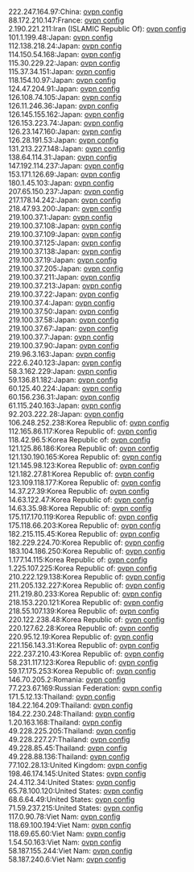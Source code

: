 222.247.164.97:China: [ovpn config](vpn/222_247_164_97.ovpn)  
88.172.210.147:France: [ovpn config](vpn/88_172_210_147.ovpn)  
2.190.221.211:Iran (ISLAMIC Republic Of): [ovpn config](vpn/2_190_221_211.ovpn)  
101.1.199.48:Japan: [ovpn config](vpn/101_1_199_48.ovpn)  
112.138.218.24:Japan: [ovpn config](vpn/112_138_218_24.ovpn)  
114.150.54.168:Japan: [ovpn config](vpn/114_150_54_168.ovpn)  
115.30.229.22:Japan: [ovpn config](vpn/115_30_229_22.ovpn)  
115.37.34.151:Japan: [ovpn config](vpn/115_37_34_151.ovpn)  
118.154.10.97:Japan: [ovpn config](vpn/118_154_10_97.ovpn)  
124.47.204.91:Japan: [ovpn config](vpn/124_47_204_91.ovpn)  
126.108.74.105:Japan: [ovpn config](vpn/126_108_74_105.ovpn)  
126.11.246.36:Japan: [ovpn config](vpn/126_11_246_36.ovpn)  
126.145.155.162:Japan: [ovpn config](vpn/126_145_155_162.ovpn)  
126.153.223.74:Japan: [ovpn config](vpn/126_153_223_74.ovpn)  
126.23.147.160:Japan: [ovpn config](vpn/126_23_147_160.ovpn)  
126.28.191.53:Japan: [ovpn config](vpn/126_28_191_53.ovpn)  
131.213.227.148:Japan: [ovpn config](vpn/131_213_227_148.ovpn)  
138.64.114.31:Japan: [ovpn config](vpn/138_64_114_31.ovpn)  
147.192.114.237:Japan: [ovpn config](vpn/147_192_114_237.ovpn)  
153.171.126.69:Japan: [ovpn config](vpn/153_171_126_69.ovpn)  
180.1.45.103:Japan: [ovpn config](vpn/180_1_45_103.ovpn)  
207.65.150.237:Japan: [ovpn config](vpn/207_65_150_237.ovpn)  
217.178.14.242:Japan: [ovpn config](vpn/217_178_14_242.ovpn)  
218.47.93.200:Japan: [ovpn config](vpn/218_47_93_200.ovpn)  
219.100.37.1:Japan: [ovpn config](vpn/219_100_37_1.ovpn)  
219.100.37.108:Japan: [ovpn config](vpn/219_100_37_108.ovpn)  
219.100.37.109:Japan: [ovpn config](vpn/219_100_37_109.ovpn)  
219.100.37.125:Japan: [ovpn config](vpn/219_100_37_125.ovpn)  
219.100.37.138:Japan: [ovpn config](vpn/219_100_37_138.ovpn)  
219.100.37.19:Japan: [ovpn config](vpn/219_100_37_19.ovpn)  
219.100.37.205:Japan: [ovpn config](vpn/219_100_37_205.ovpn)  
219.100.37.211:Japan: [ovpn config](vpn/219_100_37_211.ovpn)  
219.100.37.213:Japan: [ovpn config](vpn/219_100_37_213.ovpn)  
219.100.37.22:Japan: [ovpn config](vpn/219_100_37_22.ovpn)  
219.100.37.4:Japan: [ovpn config](vpn/219_100_37_4.ovpn)  
219.100.37.50:Japan: [ovpn config](vpn/219_100_37_50.ovpn)  
219.100.37.58:Japan: [ovpn config](vpn/219_100_37_58.ovpn)  
219.100.37.67:Japan: [ovpn config](vpn/219_100_37_67.ovpn)  
219.100.37.7:Japan: [ovpn config](vpn/219_100_37_7.ovpn)  
219.100.37.90:Japan: [ovpn config](vpn/219_100_37_90.ovpn)  
219.96.3.163:Japan: [ovpn config](vpn/219_96_3_163.ovpn)  
222.6.240.123:Japan: [ovpn config](vpn/222_6_240_123.ovpn)  
58.3.162.229:Japan: [ovpn config](vpn/58_3_162_229.ovpn)  
59.136.81.182:Japan: [ovpn config](vpn/59_136_81_182.ovpn)  
60.125.40.224:Japan: [ovpn config](vpn/60_125_40_224.ovpn)  
60.156.236.31:Japan: [ovpn config](vpn/60_156_236_31.ovpn)  
61.115.240.163:Japan: [ovpn config](vpn/61_115_240_163.ovpn)  
92.203.222.28:Japan: [ovpn config](vpn/92_203_222_28.ovpn)  
106.248.252.238:Korea Republic of: [ovpn config](vpn/106_248_252_238.ovpn)  
112.165.86.117:Korea Republic of: [ovpn config](vpn/112_165_86_117.ovpn)  
118.42.96.5:Korea Republic of: [ovpn config](vpn/118_42_96_5.ovpn)  
121.125.86.186:Korea Republic of: [ovpn config](vpn/121_125_86_186.ovpn)  
121.130.190.165:Korea Republic of: [ovpn config](vpn/121_130_190_165.ovpn)  
121.145.98.123:Korea Republic of: [ovpn config](vpn/121_145_98_123.ovpn)  
121.182.27.81:Korea Republic of: [ovpn config](vpn/121_182_27_81.ovpn)  
123.109.118.177:Korea Republic of: [ovpn config](vpn/123_109_118_177.ovpn)  
14.37.27.39:Korea Republic of: [ovpn config](vpn/14_37_27_39.ovpn)  
14.63.122.47:Korea Republic of: [ovpn config](vpn/14_63_122_47.ovpn)  
14.63.35.98:Korea Republic of: [ovpn config](vpn/14_63_35_98.ovpn)  
175.117.170.119:Korea Republic of: [ovpn config](vpn/175_117_170_119.ovpn)  
175.118.66.203:Korea Republic of: [ovpn config](vpn/175_118_66_203.ovpn)  
182.215.115.45:Korea Republic of: [ovpn config](vpn/182_215_115_45.ovpn)  
182.229.224.70:Korea Republic of: [ovpn config](vpn/182_229_224_70.ovpn)  
183.104.186.250:Korea Republic of: [ovpn config](vpn/183_104_186_250.ovpn)  
1.177.14.115:Korea Republic of: [ovpn config](vpn/1_177_14_115.ovpn)  
1.225.107.225:Korea Republic of: [ovpn config](vpn/1_225_107_225.ovpn)  
210.222.129.138:Korea Republic of: [ovpn config](vpn/210_222_129_138.ovpn)  
211.205.132.227:Korea Republic of: [ovpn config](vpn/211_205_132_227.ovpn)  
211.219.80.233:Korea Republic of: [ovpn config](vpn/211_219_80_233.ovpn)  
218.153.220.121:Korea Republic of: [ovpn config](vpn/218_153_220_121.ovpn)  
218.55.107.139:Korea Republic of: [ovpn config](vpn/218_55_107_139.ovpn)  
220.122.238.48:Korea Republic of: [ovpn config](vpn/220_122_238_48.ovpn)  
220.127.62.28:Korea Republic of: [ovpn config](vpn/220_127_62_28.ovpn)  
220.95.12.19:Korea Republic of: [ovpn config](vpn/220_95_12_19.ovpn)  
221.156.143.31:Korea Republic of: [ovpn config](vpn/221_156_143_31.ovpn)  
222.237.210.43:Korea Republic of: [ovpn config](vpn/222_237_210_43.ovpn)  
58.231.117.123:Korea Republic of: [ovpn config](vpn/58_231_117_123.ovpn)  
59.17.175.253:Korea Republic of: [ovpn config](vpn/59_17_175_253.ovpn)  
146.70.205.2:Romania: [ovpn config](vpn/146_70_205_2.ovpn)  
77.223.67.169:Russian Federation: [ovpn config](vpn/77_223_67_169.ovpn)  
171.5.12.13:Thailand: [ovpn config](vpn/171_5_12_13.ovpn)  
184.22.164.209:Thailand: [ovpn config](vpn/184_22_164_209.ovpn)  
184.22.230.248:Thailand: [ovpn config](vpn/184_22_230_248.ovpn)  
1.20.163.168:Thailand: [ovpn config](vpn/1_20_163_168.ovpn)  
49.228.225.205:Thailand: [ovpn config](vpn/49_228_225_205.ovpn)  
49.228.227.27:Thailand: [ovpn config](vpn/49_228_227_27.ovpn)  
49.228.85.45:Thailand: [ovpn config](vpn/49_228_85_45.ovpn)  
49.228.88.136:Thailand: [ovpn config](vpn/49_228_88_136.ovpn)  
77.102.28.13:United Kingdom: [ovpn config](vpn/77_102_28_13.ovpn)  
198.46.174.145:United States: [ovpn config](vpn/198_46_174_145.ovpn)  
24.4.112.34:United States: [ovpn config](vpn/24_4_112_34.ovpn)  
65.78.100.120:United States: [ovpn config](vpn/65_78_100_120.ovpn)  
68.6.64.49:United States: [ovpn config](vpn/68_6_64_49.ovpn)  
71.59.237.215:United States: [ovpn config](vpn/71_59_237_215.ovpn)  
117.0.90.78:Viet Nam: [ovpn config](vpn/117_0_90_78.ovpn)  
118.69.100.194:Viet Nam: [ovpn config](vpn/118_69_100_194.ovpn)  
118.69.65.60:Viet Nam: [ovpn config](vpn/118_69_65_60.ovpn)  
1.54.50.163:Viet Nam: [ovpn config](vpn/1_54_50_163.ovpn)  
58.187.155.244:Viet Nam: [ovpn config](vpn/58_187_155_244.ovpn)  
58.187.240.6:Viet Nam: [ovpn config](vpn/58_187_240_6.ovpn)  
